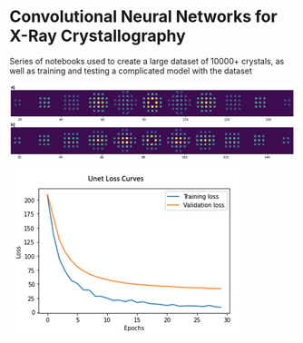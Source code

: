 # Convolutional Neural Networks for X-Ray Crystallography
Series of notebooks used to create a large dataset of 10000+ crystals, as well as training and testing a complicated model with the dataset

![structure factors plotted](./images/Shifted_Nickel_Structure_Factors.JPG)
![Unet loss](./images/Unet_loss_methods_section_v2.PNG)